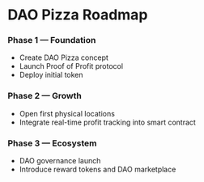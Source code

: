 # DAO Pizza Roadmap

### Phase 1 — Foundation
- Create DAO Pizza concept
- Launch Proof of Profit protocol
- Deploy initial token

### Phase 2 — Growth
- Open first physical locations
- Integrate real-time profit tracking into smart contract

### Phase 3 — Ecosystem
- DAO governance launch
- Introduce reward tokens and DAO marketplace
